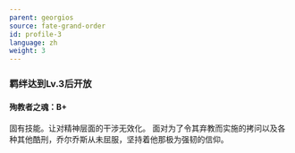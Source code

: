 ```yaml
---
parent: georgios
source: fate-grand-order
id: profile-3
language: zh
weight: 3
---
```


### 羁绊达到Lv.3后开放

#### 殉教者之魂：B+

固有技能。让对精神层面的干涉无效化。
面对为了令其弃教而实施的拷问以及各种其他酷刑，乔尔乔斯从未屈服，坚持着他那极为强韧的信仰。
